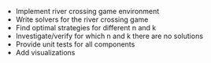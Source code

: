- Implement river crossing game environment
- Write solvers for the river crossing game
- Find optimal strategies for different n and k
- Investigate/verify for which n and k there are no solutions
- Provide unit tests for all components
- Add visualizations
